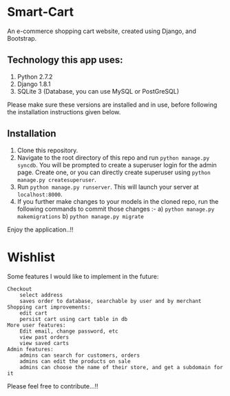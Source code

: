 # Smart-Cart
An e-commerce shopping cart website, created using Django, and Bootstrap.

## Technology this app uses:

  1. Python 2.7.2
  2. Django 1.8.1
  3. SQLite 3 (Database, you can use MySQL or PostGreSQL)
  
Please make sure these versions are installed and in use, before following the installation instructions given below.
  
## Installation

  1. Clone this repository.
  2. Navigate to the root directory of this repo and run `python manage.py syncdb`. You will be prompted to create a superuser login for the admin page. Create one, or you can directly create superuser using `python manage.py createsuperuser`.
  3. Run `python manage.py runserver`. This will launch your server at `localhost:8000`.
  4. If you further make changes to your models in the cloned repo, run the following commands to commit those changes :-
        a) `python manage.py makemigrations`
        b) `python manage.py migrate`
        
 Enjoy the application..!!
 
 # Wishlist
 
 Some features I would like to implement in the future:

    Checkout
        select address
        saves order to database, searchable by user and by merchant
    Shopping cart improvements:
        edit cart
        persist cart using cart table in db
    More user features:
        Edit email, change password, etc
        view past orders
        view saved carts
    Admin features:
        admins can search for customers, orders
        admins can edit the products on sale
        admins can choose the name of their store, and get a subdomain for it
        
 Please feel free to contribute...!!
